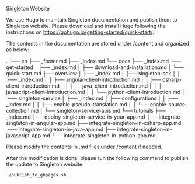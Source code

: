 Singleton Website

We use Hugo to maintain Singleton documentation and publish them to Singleton website. Please download and install Hugo following the instructions on https://gohugo.io/getting-started/quick-start/.

The contents in the documentation are stored under /content and organized as below:

.
└── en
    ├── _footer.md
    ├── _index.md
    └── docs
        ├── _index.md
        ├── get-started
        │   ├── _index.md
        │   ├── download-and-installation.md
        │   └── quick-start.md
        ├── overview
        │   ├── _index.md
        │   ├── singleton-sdk
        │   │   ├── _index.md
        │   │   ├── angular-client-introduction.md
        │   │   ├── csharp-client-introduction.md
        │   │   ├── java-client-introduction.md
        │   │   ├── javascript-client-introduction.md
        │   │   └── python-client-introduction.md
        │   └── singleton-service
        │       ├── _index.md
        │       ├── configurations
        │       │   ├── _index.md
        │       │   ├── enable-pseudo-translation.md
        │       │   └── enable-source-collection.md
        │       └── singleton-service-apis.md
        └── tutorials
            ├── _index.md
            ├── deploy-singleton-service-in-your-app.md
            ├── integrate-singleton-in-angular-app.md
            ├── integrate-singleton-in-csharp-app.md
            ├── integrate-singleton-in-java-app.md
            ├── integrate-singleton-in-javascript-app.md
            └── integrate-singleton-in-python-app.md

Please modify the contents in .md files under /content if needed.

After the modification is done, please run the following command to publish the update to Singleton website.

```bash
./publish_to_ghpages.sh
```


